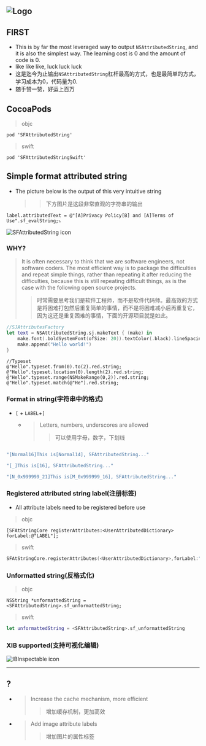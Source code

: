 
![Logo](https://raw.githubusercontent.com/Meterwhite/SFAttributedString/master/Label.png)
---
## FIRST
* This is by far the most leveraged way to output `NSAttributedString`, and it is also the simplest way. The learning cost is 0 and the amount of code is 0.
* like like like, luck luck luck
* 这是迄今为止输出`NSAttributedString`杠杆最高的方式，也是最简单的方式，学习成本为0，代码量为0.
* 随手赞一赞，好运上百万

## CocoaPods
> objc
```
pod 'SFAttributedString'
```
> swift
```
pod 'SFAttributedStringSwift'
```

## Simple format attributed string
- The picture below is the output of this very intuitive string
    >> 下方图片是这段非常直观的字符串的输出
```objc
label.attributedText = @"[A]Privacy Policy[B] and [A]Terms of Use".sf_evalString;⤵️
```
![SFAttributedString icon](https://raw.githubusercontent.com/Meterwhite/SFAttributedString/master/EXP.png)

### WHY?
 > It is often necessary to think that we are software engineers, not software coders. The most efficient way is to package the difficulties and repeat simple things, rather than repeating it after reducing the difficulties, because this is still repeating difficult things, as is the case with the following open source projects.
 >> 时常需要思考我们是软件工程师，而不是软件代码师。最高效的方式是将困难打包然后重复简单的事情，而不是将困难减小后再重复它，因为这还是重复困难的事情，下面的开源项目就是如此。
```swift
//SJAttributesFactory
let text = NSAttributedString.sj.makeText { (make) in
    make.font(.boldSystemFont(ofSize: 20)).textColor(.black).lineSpacing(8)
    make.append("Hello world!")
}
```
```objc
//Typeset
@"Hello".typeset.from(0).to(2).red.string;
@"Hello".typeset.location(0).length(2).red.string;
@"Hello".typeset.range(NSMakeRange(0,2)).red.string;
@"Hello".typeset.match(@"He").red.string;
```

### Format in string(字符串中的格式)
-  `[` + `LABEL`+`]`
    - >Letters, numbers, underscores are allowed
        >> 可以使用字母，数字，下划线

```swift

"[Normal16]This is[Normal14], SFAttributedString..."

"[_]This is[16], SFAttributedString..."

"[N_0x999999_21]This is[M_0x999999_16], SFAttributedString..."

```
    
### Registered attributed string label(注册标签)
- All attribute labels need to be registered before use
> objc
```objc
[SFAtStringCore registerAttributes:<UserAttributedDictionary> forLabel:@"LABEL"];
```
> swift
```swift
SFAtStringCore.registerAttributes(<UserAttributedDictionary>,forLabel:"LABEL")
```

### Unformatted string(反格式化)
> objc
```objc
NSString *unformattedString = <SFAttributedString>.sf_unformattedString;
```
> swift
```swift
let unformattedString = <SFAttributedString>.sf_unformattedString
```

### XIB supported(支持可视化编辑)
![IBInspectable icon](https://raw.githubusercontent.com/Meterwhite/SFAttributedString/master/IBEditor.png)

---

## ?
- > Increase the cache mechanism, more efficient
    >> 增加缓存机制，更加高效
- > Add image attribute labels
    >> 增加图片的属性标签
